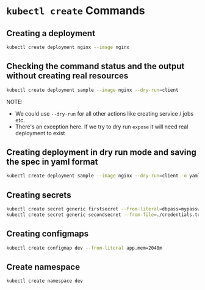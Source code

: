 # `kubectl create` Commands

## Creating a deployment

```bash
kubectl create deployment nginx --image nginx
```

## Checking the command status and the output without creating real resources

```bash
kubectl create deployment sample --image nginx --dry-run=client
```

NOTE:

- We could use `--dry-run` for all other actions like creating service / jobs etc.
- There's an exception here. If we try to dry run `expose` it will need real deployment to exist

## Creating deployment in dry run mode and saving the spec in yaml format

```bash
kubectl create deployment sample --image nginx --dry-run=client -o yaml > pod.yaml
```

## Creating secrets

```bash
kubectl create secret generic firstsecret --from-literal=dbpass=mypassword
kubectl create secret generic secondsecret --from-file=./credentials.txt
```

## Creating configmaps

```bash
kubectl create configmap dev --from-literal app.mem=2048m
```

## Create namespace

```bash
kubectl create namespace dev
```
